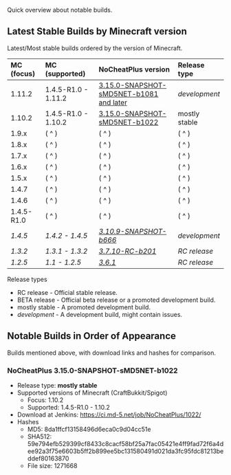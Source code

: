 Quick overview about notable builds.

## Latest Stable Builds by Minecraft version

Latest/Most stable builds ordered by the version of Minecraft.

| MC (focus)    | MC (supported) | NoCheatPlus version | Release type |
| :-------------| :------------- | :------------------ | :----------- |
| 1.11.2 | 1.4.5-R1.0 - 1.11.2 | [3.15.0-SNAPSHOT-sMD5NET-b1081 and later](https://ci.md-5.net/job/NoCheatPlus) | _development_ |
| 1.10.2 | 1.4.5-R1.0 - 1.10.2 | [3.15.0-SNAPSHOT-sMD5NET-b1022](https://github.com/NoCheatPlus/Docs/wiki/Notable-Builds#nocheatplus-3150-snapshot-smd5net-b1022) | mostly stable |
| 1.9.x | ( ^ ) | ( ^ ) | ( ^ ) |
| 1.8.x | ( ^ ) | ( ^ ) | ( ^ ) |
| 1.7.x | ( ^ ) | ( ^ ) | ( ^ ) |
| 1.6.x | ( ^ ) | ( ^ ) | ( ^ ) |
| 1.5.x | ( ^ ) | ( ^ ) | ( ^ ) |
| 1.4.7 | ( ^ ) | ( ^ ) | ( ^ ) |
| 1.4.6 | ( ^ ) | ( ^ ) | ( ^ ) |
| 1.4.5-R1.0 | ( ^ ) | ( ^ ) | ( ^ ) |
| _1.4.5_ | _1.4.2 - 1.4.5_ |  _[3.10.9-SNAPSHOT-b666](https://ci.md-5.net/job/NoCheatPlus/666/)_ | _development_ |
| _1.3.2_ | _1.3.1 - 1.3.2_ | _[3.7.10-RC-b201](https://dev.bukkit.org/bukkit-plugins/nocheatplus/files/33-nocheat-plus-3-7-10-rc-b201/)_ | _RC release_ |
| _1.2.5_ | _1.1 - 1.2.5_ | _[3.6.1](https://dev.bukkit.org/bukkit-plugins/nocheatplus/files/23-nocheat-plus-v3-6-1-1-1-1-2-5/)_ | _RC release_ |

Release types
* RC release - Official stable release.
* BETA release - Official beta release or a promoted development build.
* mostly stable - A promoted development build.
* _development_ - A development build, might contain issues.

## Notable Builds in Order of Appearance

Builds mentioned above, with download links and hashes for comparison.

### NoCheatPlus 3.15.0-SNAPSHOT-sMD5NET-b1022
* Release type: **mostly stable**
* Supported versions of Minecraft (CraftBukkit/Spigot)
    * Focus: 1.10.2
    * Supported: 1.4.5-R1.0 - 1.10.2
* Download at Jenkins: https://ci.md-5.net/job/NoCheatPlus/1022/
* Hashes
    * MD5: 8da1ffcf13158496d6eca0c9d04cc51e
    * SHA512: 59e794efb529399cf8433c8cacf58bf25a7fac05421e4ff9fad72f6a4dee92a3f75e6603b5ff2b899ee5bc131580491d021da3fc95fdc81213beddef80163870
    * File size: 1271668
